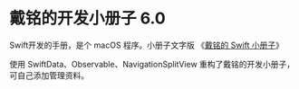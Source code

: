 # 戴铭的开发小册子 6.0

Swift开发的手册，是个 macOS 程序。小册子文字版 《[戴铭的 Swift 小册子](https://ming1016.github.io/2021/11/23/daiming-swift-pamphlet/)》


使用 SwiftData、Observable、NavigationSplitView 重构了戴铭的开发小册子，可自己添加管理资料。




